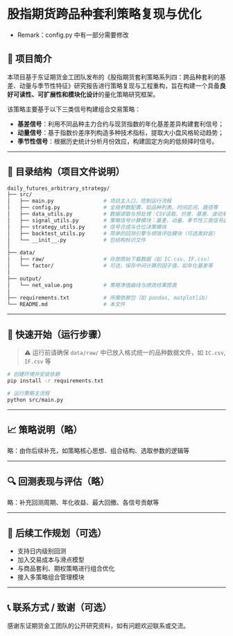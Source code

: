 # 股指期货跨品种套利策略复现与优化
- Remark：config.py 中有一部分需要修改
## 📘 项目简介

本项目基于东证期货金工团队发布的《股指期货套利策略系列四：跨品种套利的基差、动量与季节性特征》研究报告进行策略复现与工程重构，旨在构建一个具备**良好可读性、可扩展性和模块化设计**的量化策略研究框架。

该策略主要基于以下三类信号构建组合交易策略：

- **基差信号**：利用不同品种主力合约与现货指数的年化基差差异构建套利信号；
- **动量信号**：基于指数价差序列构造多种技术指标，提取大小盘风格轮动趋势；
- **季节性信号**：根据历史统计分析月份效应，构建固定方向的低频择时信号。

---

## 🧱 目录结构（项目文件说明）

```bash
daily_futures_arbitrary_strategy/
├── src/
│   ├── main.py                # 项目主入口，控制运行流程
│   ├── config.py              # 全局参数配置，如品种列表、时间区间、路径等
│   ├── data_utils.py          # 数据读取与预处理：CSV读取、价差、基差、波动率计算等
│   ├── signal_utils.py        # 策略信号计算模块：基差、动量、季节性三类信号函数
│   ├── strategy_utils.py      # 信号合成与仓位决策模块
│   ├── backtest_utils.py      # 简单的回测引擎与绩效评估模块（可选类封装）
│   └── __init__.py            # 包结构标识文件
│
├── data/
│   ├── raw/                   # 存放原始下载数据（如 IC.csv、IF.csv）
│   └── factor/                # 可选，保存中间计算的因子值，如年化基差等
│
├── output/
│   └── net_value.png          # 策略净值曲线与绩效结果图表
│
├── requirements.txt           # 所需依赖包（如 pandas, matplotlib）
└── README.md                  # 本文件
````

---

## 🚀 快速开始（运行步骤）

> ⚠️ 运行前请确保 `data/raw/` 中已放入格式统一的品种数据文件，如 `IC.csv`, `IF.csv` 等

```bash
# 创建环境并安装依赖
pip install -r requirements.txt

# 运行策略主流程
python src/main.py
```

---

## 📈 策略说明（略）

略：由你后续补充，如策略核心思想、组合结构、选取参数的逻辑等

---

## 🔍 回测表现与评估（略）

略：补充回测周期、年化收益、最大回撤、各信号贡献等

---

## 🔧 后续工作规划（可选）

* 支持日内级别回测
* 加入交易成本与滑点模型
* 与商品套利、期权策略进行组合优化
* 接入多策略组合管理模块

---

## 📞 联系方式 / 致谢（可选）

感谢东证期货金工团队的公开研究资料，如有问题欢迎联系或交流。
